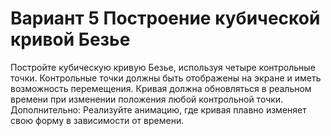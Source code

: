 # Вариант 5 Построение кубической кривой Безье

Постройте кубическую кривую Безье, используя четыре контрольные точки. Контрольные точки должны быть отображены на экране и иметь возможность
перемещения. Кривая должна обновляться в реальном времени при изменении положения любой контрольной точки. 
Дополнительно: Реализуйте анимацию, где кривая плавно изменяет свою форму в зависимости от времени.
